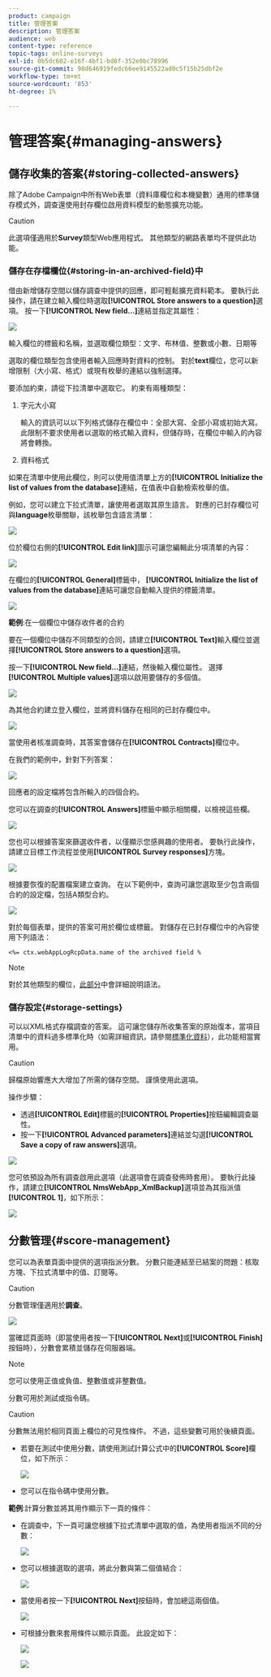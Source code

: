 ```yaml
---
product: campaign
title: 管理答案
description: 管理答案
audience: web
content-type: reference
topic-tags: online-surveys
exl-id: 0b5dc602-e16f-4bf1-bd8f-352e0bc78996
source-git-commit: 98d646919fedc66ee9145522ad0c5f15b25dbf2e
workflow-type: tm+mt
source-wordcount: '853'
ht-degree: 1%

---
```


# 管理答案{#managing-answers}

## 儲存收集的答案{#storing-collected-answers}

除了Adobe Campaign中所有Web表單（資料庫欄位和本機變數）通用的標準儲存模式外，調查還使用封存欄位啟用資料模型的動態擴充功能。

>[!CAUTION]
>
>此選項僅適用於&#x200B;**Survey**&#x200B;類型Web應用程式。 其他類型的網路表單均不提供此功能。

### 儲存在存檔欄位{#storing-in-an-archived-field}中

借由新增儲存空間以儲存調查中提供的回應，即可輕鬆擴充資料範本。 要執行此操作，請在建立輸入欄位時選取&#x200B;**[!UICONTROL Store answers to a question]**&#x200B;選項。 按一下&#x200B;**[!UICONTROL New field...]**&#x200B;連結並指定其屬性：

![](assets/s_ncs_admin_survey_new_space.png)

輸入欄位的標籤和名稱，並選取欄位類型：文字、布林值、整數或小數、日期等

選取的欄位類型包含使用者輸入回應時對資料的控制。 對於&#x200B;**text**&#x200B;欄位，您可以新增限制（大小寫、格式）或現有枚舉的連結以強制選擇。

要添加約束，請從下拉清單中選取它。 約束有兩種類型：

1. 字元大小寫

   輸入的資訊可以以下列格式儲存在欄位中：全部大寫、全部小寫或初始大寫。 此限制不要求使用者以選取的格式輸入資料，但儲存時，在欄位中輸入的內容將會轉換。

1. 資料格式

如果在清單中使用此欄位，則可以使用值清單上方的&#x200B;**[!UICONTROL Initialize the list of values from the database]**&#x200B;連結，在值表中自動檢索枚舉的值。

例如，您可以建立下拉式清單，讓使用者選取其原生語言。 對應的已封存欄位可與&#x200B;**language**&#x200B;枚舉關聯，該枚舉包含語言清單：

![](assets/s_ncs_admin_survey_database_values_2b.png)

位於欄位右側的&#x200B;**[!UICONTROL Edit link]**&#x200B;圖示可讓您編輯此分項清單的內容：

![](assets/s_ncs_admin_survey_database_values_2c.png)

在欄位的&#x200B;**[!UICONTROL General]**&#x200B;標籤中， **[!UICONTROL Initialize the list of values from the database]**&#x200B;連結可讓您自動輸入提供的標籤清單。

![](assets/s_ncs_admin_survey_database_values_2.png)

**範例**:在一個欄位中儲存收件者的合約

要在一個欄位中儲存不同類型的合同，請建立&#x200B;**[!UICONTROL Text]**&#x200B;輸入欄位並選擇&#x200B;**[!UICONTROL Store answers to a question]**&#x200B;選項。

按一下&#x200B;**[!UICONTROL New field...]**&#x200B;連結，然後輸入欄位屬性。 選擇&#x200B;**[!UICONTROL Multiple values]**&#x200B;選項以啟用要儲存的多個值。

![](assets/s_ncs_admin_survey_storage_multi_ex1.png)

為其他合約建立登入欄位，並將資料儲存在相同的已封存欄位中。

![](assets/s_ncs_admin_survey_storage_multi_ex2.png)

當使用者核准調查時，其答案會儲存在&#x200B;**[!UICONTROL Contracts]**&#x200B;欄位中。

在我們的範例中，針對下列答案：

![](assets/s_ncs_admin_survey_storage_multi_ex3.png)

回應者的設定檔將包含所輸入的四個合約。

您可以在調查的&#x200B;**[!UICONTROL Answers]**&#x200B;標籤中顯示相關欄，以檢視這些欄。

![](assets/s_ncs_admin_survey_storage_multi_ex4.png)

您也可以根據答案來篩選收件者，以僅顯示您感興趣的使用者。 要執行此操作，請建立目標工作流程並使用&#x200B;**[!UICONTROL Survey responses]**&#x200B;方塊。

![](assets/s_ncs_admin_survey_read_responses_wf.png)

根據要恢復的配置檔案建立查詢。 在以下範例中，查詢可讓您選取至少包含兩個合約的設定檔，包括A類型合約。

![](assets/s_ncs_admin_survey_read_responses_edit.png)

對於每個表單，提供的答案可用於欄位或標籤。 對儲存在已封存欄位中的內容使用下列語法：

```
<%= ctx.webAppLogRcpData.name of the archived field %
```

>[!NOTE]
>
>對於其他類型的欄位，[此部分](../../platform/using/about-queries-in-campaign.md)中會詳細說明語法。

### 儲存設定{#storage-settings}

可以以XML格式存檔調查的答案。 這可讓您儲存所收集答案的原始復本，當項目清單中的資料過多標準化時（如需詳細資訊，請參閱[標準化資料](../../web/using/publish--track-and-use-collected-data.md#standardizing-data)），此功能相當實用。

>[!CAUTION]
>
>歸檔原始響應大大增加了所需的儲存空間。 謹慎使用此選項。

操作步驟：

* 透過&#x200B;**[!UICONTROL Edit]**&#x200B;標籤的&#x200B;**[!UICONTROL Properties]**&#x200B;按鈕編輯調查屬性。
* 按一下&#x200B;**[!UICONTROL Advanced parameters]**&#x200B;連結並勾選&#x200B;**[!UICONTROL Save a copy of raw answers]**&#x200B;選項。

![](assets/s_ncs_admin_survey_xml_archive_option.png)

您可依預設為所有調查啟用此選項（此選項會在調查發佈時套用）。 要執行此操作，請建立&#x200B;**[!UICONTROL NmsWebApp_XmlBackup]**&#x200B;選項並為其指派值&#x200B;**[!UICONTROL 1]**，如下所示：

![](assets/s_ncs_admin_survey_xml_global_option.png)

## 分數管理{#score-management}

您可以為表單頁面中提供的選項指派分數。 分數只能連結至已結案的問題：核取方塊、下拉式清單中的值、訂閱等。

>[!CAUTION]
>
>分數管理僅適用於&#x200B;**調查**。

![](assets/s_ncs_admin_survey_score_create.png)

當確認頁面時（即當使用者按一下&#x200B;**[!UICONTROL Next]**&#x200B;或&#x200B;**[!UICONTROL Finish]**&#x200B;按鈕時），分數會累積並儲存在伺服器端。

>[!NOTE]
>
>您可以使用正值或負值、整數值或非整數值。

分數可用於測試或指令碼。

>[!CAUTION]
>
>分數無法用於相同頁面上欄位的可見性條件。 不過，這些變數可用於後續頁面。

* 若要在測試中使用分數，請使用測試計算公式中的&#x200B;**[!UICONTROL Score]**&#x200B;欄位，如下所示：

   ![](assets/s_ncs_admin_survey_score_in_a_test.png)

* 您可以在指令碼中使用分數。

**範例**:計算分數並將其用作顯示下一頁的條件：

* 在調查中，下一頁可讓您根據下拉式清單中選取的值，為使用者指派不同的分數：

   ![](assets/s_ncs_admin_survey_score_exa.png)

* 您可以根據選取的選項，將此分數與第二個值結合：

   ![](assets/s_ncs_admin_survey_score_exb.png)

* 當使用者按一下&#x200B;**[!UICONTROL Next]**&#x200B;按鈕時，會加總這兩個值。

   ![](assets/s_ncs_admin_survey_score_exe.png)

* 可根據分數來套用條件以顯示頁面。 此設定如下：

   ![](assets/s_ncs_admin_survey_score_exd.png)

   ![](assets/s_ncs_admin_survey_score_exg.png)
